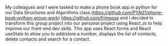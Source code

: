 My colleagues and I were tasked to make a phone book app in python for our Data Structures and Algorithms class.(https://github.com/PYAG1/phone-book-python-group-work)
https://github.com/frimpsss and I decided to transform this group project into our personal project using React.Js to help improve our front-end dev skills.
This app uses React forms and React useState to allow you to add/store a number, displays the list of contacts, delete contacts and search for a contact.
